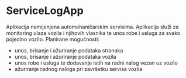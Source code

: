 # ServiceLogApp

Aplikacija namijenjena automehaničarskim servisima.
Aplikacija služi za monitoring ulaza vozila i njihovih vlasnika te unos robe i usluga za svako pojedino vozilo.
Planirane mogućnosti:
  - unos, brisanje i ažuriranje podataka stranaka
  - unos, brisanje i ažuriranje podataka vozila
  - unos robe i usluga te dodavanje istih na radni nalog vezan uz vozilo
  - ažuriranje radnog naloga pri završetku servisa vozila

